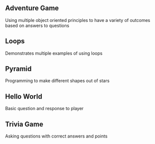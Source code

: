 ## Adventure Game
Using multiple object oriented principles to have a variety of outcomes based on answers to questions

## Loops
Demonstrates multiple examples of using loops

## Pyramid
Programming to make different shapes out of stars

## Hello World
Basic question and response to player

## Trivia Game
Asking questions with correct answers and points




